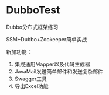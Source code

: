 # DubboTest

Dubbo分布式框架练习

SSM+Dubbo+Zookeeper简单实战

新加功能：
1. 集成通用Mapper以及代码生成器
2. JavaMail发送简单邮件和发送复杂邮件
3. Swagger工具
4. 导出Excel功能
